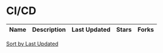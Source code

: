 # CI/CD

Name | Description | Last Updated | Stars | Forks
--- | --- | --- | --- | ---

[Sort by Last Updated](CI_CD.last_updated.md)